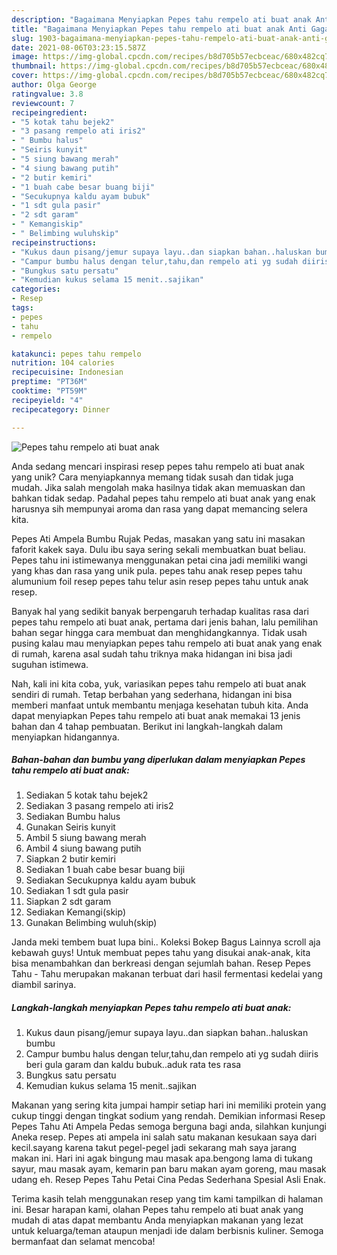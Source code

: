 ```yaml
---
description: "Bagaimana Menyiapkan Pepes tahu rempelo ati buat anak Anti Gagal"
title: "Bagaimana Menyiapkan Pepes tahu rempelo ati buat anak Anti Gagal"
slug: 1903-bagaimana-menyiapkan-pepes-tahu-rempelo-ati-buat-anak-anti-gagal
date: 2021-08-06T03:23:15.587Z
image: https://img-global.cpcdn.com/recipes/b8d705b57ecbceac/680x482cq70/pepes-tahu-rempelo-ati-buat-anak-foto-resep-utama.jpg
thumbnail: https://img-global.cpcdn.com/recipes/b8d705b57ecbceac/680x482cq70/pepes-tahu-rempelo-ati-buat-anak-foto-resep-utama.jpg
cover: https://img-global.cpcdn.com/recipes/b8d705b57ecbceac/680x482cq70/pepes-tahu-rempelo-ati-buat-anak-foto-resep-utama.jpg
author: Olga George
ratingvalue: 3.8
reviewcount: 7
recipeingredient:
- "5 kotak tahu bejek2"
- "3 pasang rempelo ati iris2"
- " Bumbu halus"
- "Seiris kunyit"
- "5 siung bawang merah"
- "4 siung bawang putih"
- "2 butir kemiri"
- "1 buah cabe besar buang biji"
- "Secukupnya kaldu ayam bubuk"
- "1 sdt gula pasir"
- "2 sdt garam"
- " Kemangiskip"
- " Belimbing wuluhskip"
recipeinstructions:
- "Kukus daun pisang/jemur supaya layu..dan siapkan bahan..haluskan bumbu"
- "Campur bumbu halus dengan telur,tahu,dan rempelo ati yg sudah diiris beri gula garam dan kaldu bubuk..aduk rata tes rasa"
- "Bungkus satu persatu"
- "Kemudian kukus selama 15 menit..sajikan"
categories:
- Resep
tags:
- pepes
- tahu
- rempelo

katakunci: pepes tahu rempelo 
nutrition: 104 calories
recipecuisine: Indonesian
preptime: "PT36M"
cooktime: "PT59M"
recipeyield: "4"
recipecategory: Dinner

---
```



![Pepes tahu rempelo ati buat anak](https://img-global.cpcdn.com/recipes/b8d705b57ecbceac/680x482cq70/pepes-tahu-rempelo-ati-buat-anak-foto-resep-utama.jpg)

Anda sedang mencari inspirasi resep pepes tahu rempelo ati buat anak yang unik? Cara menyiapkannya memang tidak susah dan tidak juga mudah. Jika salah mengolah maka hasilnya tidak akan memuaskan dan bahkan tidak sedap. Padahal pepes tahu rempelo ati buat anak yang enak harusnya sih mempunyai aroma dan rasa yang dapat memancing selera kita.

Pepes Ati Ampela Bumbu Rujak Pedas, masakan yang satu ini masakan faforit kakek saya. Dulu ibu saya sering sekali membuatkan buat beliau. Pepes tahu ini istimewanya menggunakan petai cina jadi memiliki wangi yang khas dan rasa yang unik pula. pepes tahu anak resep pepes tahu alumunium foil resep pepes tahu telur asin resep pepes tahu untuk anak resep.

Banyak hal yang sedikit banyak berpengaruh terhadap kualitas rasa dari pepes tahu rempelo ati buat anak, pertama dari jenis bahan, lalu pemilihan bahan segar hingga cara membuat dan menghidangkannya. Tidak usah pusing kalau mau menyiapkan pepes tahu rempelo ati buat anak yang enak di rumah, karena asal sudah tahu triknya maka hidangan ini bisa jadi suguhan istimewa.


Nah, kali ini kita coba, yuk, variasikan pepes tahu rempelo ati buat anak sendiri di rumah. Tetap berbahan yang sederhana, hidangan ini bisa memberi manfaat untuk membantu menjaga kesehatan tubuh kita. Anda dapat menyiapkan Pepes tahu rempelo ati buat anak memakai 13 jenis bahan dan 4 tahap pembuatan. Berikut ini langkah-langkah dalam menyiapkan hidangannya.

<!--inarticleads1-->

##### Bahan-bahan dan bumbu yang diperlukan dalam menyiapkan Pepes tahu rempelo ati buat anak:

1. Sediakan 5 kotak tahu bejek2
1. Sediakan 3 pasang rempelo ati iris2
1. Sediakan  Bumbu halus
1. Gunakan Seiris kunyit
1. Ambil 5 siung bawang merah
1. Ambil 4 siung bawang putih
1. Siapkan 2 butir kemiri
1. Sediakan 1 buah cabe besar buang biji
1. Sediakan Secukupnya kaldu ayam bubuk
1. Sediakan 1 sdt gula pasir
1. Siapkan 2 sdt garam
1. Sediakan  Kemangi(skip)
1. Gunakan  Belimbing wuluh(skip)


Janda meki tembem buat lupa bini.. Koleksi Bokep Bagus Lainnya scroll aja kebawah guys! Untuk membuat pepes tahu yang disukai anak-anak, kita bisa menambahkan dan berkreasi dengan sejumlah bahan. Resep Pepes Tahu - Tahu merupakan makanan terbuat dari hasil fermentasi kedelai yang diambil sarinya. 

<!--inarticleads2-->

##### Langkah-langkah menyiapkan Pepes tahu rempelo ati buat anak:

1. Kukus daun pisang/jemur supaya layu..dan siapkan bahan..haluskan bumbu
1. Campur bumbu halus dengan telur,tahu,dan rempelo ati yg sudah diiris beri gula garam dan kaldu bubuk..aduk rata tes rasa
1. Bungkus satu persatu
1. Kemudian kukus selama 15 menit..sajikan


Makanan yang sering kita jumpai hampir setiap hari ini memiliki protein yang cukup tinggi dengan tingkat sodium yang rendah. Demikian informasi Resep Pepes Tahu Ati Ampela Pedas semoga berguna bagi anda, silahkan kunjungi Aneka resep. Pepes ati ampela ini salah satu makanan kesukaan saya dari kecil.sayang karena takut pegel-pegel jadi sekarang mah saya jarang makan ini. Hari ini agak bingung mau masak apa.bengong lama di tukang sayur, mau masak ayam, kemarin pan baru makan ayam goreng, mau masak udang eh. Resep Pepes Tahu Petai Cina Pedas Sederhana Spesial Asli Enak. 

Terima kasih telah menggunakan resep yang tim kami tampilkan di halaman ini. Besar harapan kami, olahan Pepes tahu rempelo ati buat anak yang mudah di atas dapat membantu Anda menyiapkan makanan yang lezat untuk keluarga/teman ataupun menjadi ide dalam berbisnis kuliner. Semoga bermanfaat dan selamat mencoba!
